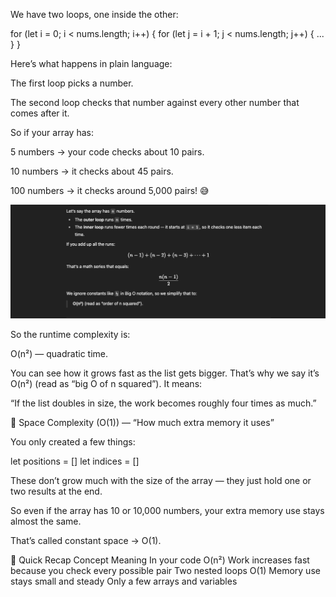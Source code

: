 We have two loops, one inside the other:

for (let i = 0; i < nums.length; i++) {
    for (let j = i + 1; j < nums.length; j++) {
        ...
    }
}


Here’s what happens in plain language:

The first loop picks a number.

The second loop checks that number against every other number that comes after it.

So if your array has:

5 numbers → your code checks about 10 pairs.

10 numbers → it checks about 45 pairs.

100 numbers → it checks around 5,000 pairs! 😅

![alt text](<Screenshot 2025-10-12 at 08.23.17.png>)

So the runtime complexity is:

O(n²) — quadratic time.

You can see how it grows fast as the list gets bigger.
That’s why we say it’s O(n²) (read as “big O of n squared”).
It means:

“If the list doubles in size, the work becomes roughly four times as much.”

💾 Space Complexity (O(1)) — “How much extra memory it uses”

You only created a few things:

let positions = []
let indices = []


These don’t grow much with the size of the array — they just hold one or two results at the end.

So even if the array has 10 or 10,000 numbers, your extra memory use stays almost the same.

That’s called constant space → O(1).

🧠 Quick Recap
Concept	Meaning	In your code
O(n²)	Work increases fast because you check every possible pair	Two nested loops
O(1)	Memory use stays small and steady	Only a few arrays and variables

